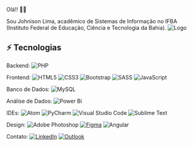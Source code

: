 Olá!! 👋🏾

Sou Johnison Lima, acadêmico de Sistemas de Informação no IFBA (Instituto Federal de Educação, Ciência e Tecnologia da Bahia).
![Logo](https://i.ibb.co/zsPNZH2/logo2.jpg)

## ⚡ Tecnologias

Backend: 
![PHP](https://img.shields.io/badge/php-%23777BB4.svg?style=for-the-badge&logo=php&logoColor=white)

Frontend:
![HTML5](https://img.shields.io/badge/html5-%23E34F26.svg?style=for-the-badge&logo=html5&logoColor=white)
![CSS3](https://img.shields.io/badge/css3-%231572B6.svg?style=for-the-badge&logo=css3&logoColor=white)
![Bootstrap](https://img.shields.io/badge/bootstrap-%238511FA.svg?style=for-the-badge&logo=bootstrap&logoColor=white)
![SASS](https://img.shields.io/badge/SASS-hotpink.svg?style=for-the-badge&logo=SASS&logoColor=white)
![JavaScript](https://img.shields.io/badge/javascript-%23323330.svg?style=for-the-badge&logo=javascript&logoColor=%23F7DF1E)

Banco de Dados:
![MySQL](https://img.shields.io/badge/mysql-4479A1.svg?style=for-the-badge&logo=mysql&logoColor=white)

Análise de Dados:
![Power Bi](https://img.shields.io/badge/power_bi-F2C811?style=for-the-badge&logo=powerbi&logoColor=black)

IDEs:
![Atom](https://img.shields.io/badge/Atom-%2366595C.svg?style=for-the-badge&logo=atom&logoColor=white)
![PyCharm](https://img.shields.io/badge/pycharm-143?style=for-the-badge&logo=pycharm&logoColor=black&color=black&labelColor=green)
![Visual Studio Code](https://img.shields.io/badge/Visual%20Studio%20Code-0078d7.svg?style=for-the-badge&logo=visual-studio-code&logoColor=white)
![Sublime Text](https://img.shields.io/badge/sublime_text-%23575757.svg?style=for-the-badge&logo=sublime-text&logoColor=important)

Design:
![Adobe Photoshop](https://img.shields.io/badge/adobe%20photoshop-%2331A8FF.svg?style=for-the-badge&logo=adobe%20photoshop&logoColor=white)
[![Figma](https://img.shields.io/badge/figma-%23F24E1E.svg?style=for-the-badge&logo=figma&logoColor=white)]()
![Angular](https://img.shields.io/badge/angular-%23DD0031.svg?style=for-the-badge&logo=angular&logoColor=white)

Contato:
[![LinkedIn](https://img.shields.io/badge/linkedin-%230077B5.svg?style=for-the-badge&logo=linkedin&logoColor=white)](https://www.linkedin.com/in/johnison-almeida-8393605a/)
[![Outlook](https://img.shields.io/badge/Microsoft_Outlook-0078D4?style=for-the-badge&logo=microsoft-outlook&logoColor=white)](mailto:johnisonbsi@outlook.com)